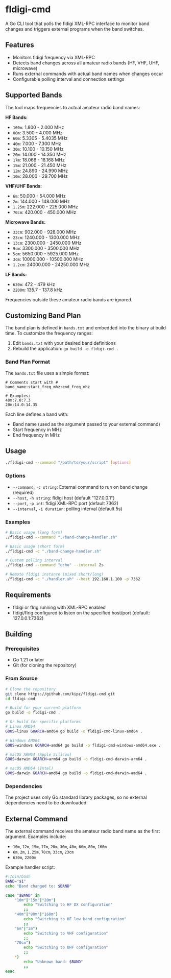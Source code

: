 # fldigi-cmd

A Go CLI tool that polls the fldigi XML-RPC interface to monitor band changes and triggers external programs when the band switches.

## Features

- Monitors fldigi frequency via XML-RPC
- Detects band changes across all amateur radio bands (HF, VHF, UHF, microwave)
- Runs external commands with actual band names when changes occur
- Configurable polling interval and connection settings

## Supported Bands

The tool maps frequencies to actual amateur radio band names:

**HF Bands:**
- `160m`: 1.800 - 2.000 MHz
- `80m`: 3.500 - 4.000 MHz
- `60m`: 5.3305 - 5.4035 MHz
- `40m`: 7.000 - 7.300 MHz
- `30m`: 10.100 - 10.150 MHz
- `20m`: 14.000 - 14.350 MHz
- `17m`: 18.068 - 18.168 MHz
- `15m`: 21.000 - 21.450 MHz
- `12m`: 24.890 - 24.990 MHz
- `10m`: 28.000 - 29.700 MHz

**VHF/UHF Bands:**
- `6m`: 50.000 - 54.000 MHz
- `2m`: 144.000 - 148.000 MHz
- `1.25m`: 222.000 - 225.000 MHz
- `70cm`: 420.000 - 450.000 MHz

**Microwave Bands:**
- `33cm`: 902.000 - 928.000 MHz
- `23cm`: 1240.000 - 1300.000 MHz
- `13cm`: 2300.000 - 2450.000 MHz
- `9cm`: 3300.000 - 3500.000 MHz
- `5cm`: 5650.000 - 5925.000 MHz
- `3cm`: 10000.000 - 10500.000 MHz
- `1.2cm`: 24000.000 - 24250.000 MHz

**LF Bands:**
- `630m`: 472 - 479 kHz
- `2200m`: 135.7 - 137.8 kHz

Frequencies outside these amateur radio bands are ignored.

## Customizing Band Plan

The band plan is defined in `bands.txt` and embedded into the binary at build time. To customize the frequency ranges:

1. Edit `bands.txt` with your desired band definitions
2. Rebuild the application: `go build -o fldigi-cmd .`

### Band Plan Format

The `bands.txt` file uses a simple format:
```
# Comments start with #
band_name:start_freq_mhz:end_freq_mhz

# Examples:
40m:7.0:7.3
20m:14.0:14.35
```

Each line defines a band with:
- Band name (used as the argument passed to your external command)
- Start frequency in MHz
- End frequency in MHz

## Usage

```bash
./fldigi-cmd --command "/path/to/your/script" [options]
```

### Options

- `--command`, `-c string`: External command to run on band change (required)
- `--host`, `-h string`: fldigi host (default "127.0.0.1")
- `--port`, `-p int`: fldigi XML-RPC port (default 7362)
- `--interval`, `-i duration`: polling interval (default 5s)

### Examples

```bash
# Basic usage (long form)
./fldigi-cmd --command "./band-change-handler.sh"

# Basic usage (short form)
./fldigi-cmd -c "./band-change-handler.sh"

# Custom polling interval
./fldigi-cmd --command "echo" --interval 2s

# Remote fldigi instance (mixed short/long)
./fldigi-cmd -c "./handler.sh" --host 192.168.1.100 -p 7362
```

## Requirements

- fldigi or flrig running with XML-RPC enabled
- fldigi/flrig configured to listen on the specified host/port (default: 127.0.0.1:7362)

## Building

### Prerequisites

- Go 1.21 or later
- Git (for cloning the repository)

### From Source

```bash
# Clone the repository
git clone https://github.com/kipz/fldigi-cmd.git
cd fldigi-cmd

# Build for your current platform
go build -o fldigi-cmd .

# Or build for specific platforms
# Linux AMD64
GOOS=linux GOARCH=amd64 go build -o fldigi-cmd-linux-amd64 .

# Windows AMD64
GOOS=windows GOARCH=amd64 go build -o fldigi-cmd-windows-amd64.exe .

# macOS ARM64 (Apple Silicon)
GOOS=darwin GOARCH=arm64 go build -o fldigi-cmd-darwin-arm64 .

# macOS AMD64 (Intel)
GOOS=darwin GOARCH=amd64 go build -o fldigi-cmd-darwin-amd64 .
```

### Dependencies

The project uses only Go standard library packages, so no external dependencies need to be downloaded.


## External Command

The external command receives the amateur radio band name as the first argument. Examples include:
- `10m`, `12m`, `15m`, `17m`, `20m`, `30m`, `40m`, `60m`, `80m`, `160m`
- `6m`, `2m`, `1.25m`, `70cm`, `33cm`, `23cm`
- `630m`, `2200m`

Example handler script:
```bash
#!/bin/bash
BAND="$1"
echo "Band changed to: $BAND"

case "$BAND" in
    "10m"|"15m"|"20m")
        echo "Switching to HF DX configuration"
        ;;
    "40m"|"80m"|"160m")
        echo "Switching to HF low band configuration"
        ;;
    "6m"|"2m")
        echo "Switching to VHF configuration"
        ;;
    "70cm")
        echo "Switching to UHF configuration"
        ;;
    *)
        echo "Unknown band: $BAND"
        ;;
esac
```